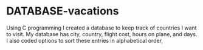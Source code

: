 # DATABASE-vacations
Using C programming I created a database to keep track of countries I want to visit. My database has city, country,  flight cost, hours on plane, and days. I also coded options to sort these entries in alphabetical order, 
